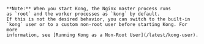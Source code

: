 <!-- Shared between all Community Linux installation topics: Amazon Linux,
 CentOS, Debian, RedHat, and Ubuntu -->

    **Note:** When you start Kong, the Nginx master process runs
    as `root` and the worker processes as `kong` by default.
    If this is not the desired behavior, you can switch to the built-in
    `kong` user or to a custom non-root user before starting Kong. For more
    information, see [Running Kong as a Non-Root User](/latest/kong-user).
